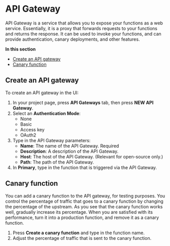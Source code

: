 # API Gateway

API Gateway is a service that allows you to expose your functions as a web service.
Essentially, it is a proxy that forwards requests to your functions and returns the response.
It can be used to invoke your functions, and can provide authentication, canary deployments, and other features.

**In this section**

- [Create an API gateway](#create-gateway)
- [Canary function](#canary-function)

<a id="create-gateway"></a>
## Create an API gateway

To create an API gateway in the UI:
1. In your project page, press **API Gateways** tab, then press **NEW API Gateway**.
2. Select an **Authentication Mode**:
   - None
   - Basic
   - Access key
   - OAuth2
2. Type in the API Gateway parameters:
   - **Name**: The name of the API Gateway. Required
   - **Description**: A description of the API Gateway.
   - **Host**: The host of the API Gateway. (Relevant for open-source only.)
   - **Path**: The path of the API Gateway.
2. In **Primary**, type in the function that is triggered via the API Gateway. 

## Canary function

You can add a canary function to the API gateway, for testing purposes. You control the percentage of traffic that goes to a canary function by changing the percentage of the upstream. As you see that the canary function works well, gradually increase its percentage. When you are satisfied with its performance, turn it into a production function, and remove it as a canary function.

1. Press **Create a canary function** and type in the function name. 
2. Adjust the percentage of traffic that is sent to the canary function.